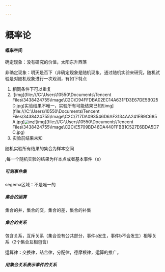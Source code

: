 ```yaml
---

---
```


# 概率论

#### 概率空间

确定现象：没有研究的价值，太阳东升西落

非确定现象：明天是否下（非确定现象是随机现象，通过随机实验来研究，随机试验是对随机现象进行一次观测，有如下特点

1. 相同条件下可以重复
2. ![img](file:///C:\Users\10550\Documents\Tencent Files\3438424755\Image\C2C\D94FFDBA02EC14A631FD3E67DE5B025D.jpg)实验结果不唯一，实验所有可能结果已知![img](file:///C:\Users\10550\Documents\Tencent Files\3438424755\Image\C2C\717DA093546D6AF3134AA241EB9C685A.jpg)<img src="file:///C:\Users\10550\Documents\Tencent Files\3438424755\Image\C2C\2CA906B4566905CE333F7B0C68AB187F.jpg" alt="img" style="zoom:80%;" />![img](file:///C:\Users\10550\Documents\Tencent Files\3438424755\Image\C2C\E5709BD46DA440FFBB1C527E6BDA5D7C.jpg)
3. 实验前结果未知

随机实验所有结果的集合为样本空间

 ,每一个随机实验的结果为样本点或者基本事件（e）

##### 可测事件集

segema区域：不是唯一的

##### 集合的运算

集合的并，集合的交，集合的差，集合的补集

##### 集合的关系

包含关系，互斥关系（集合没有公共部分，事件a发生，事件b不会发生）相等关系（2个集合互相包含）

运算律：交换律，结合律，分配律，德摩根律，运算的推广。

##### 用集合关系表示事件的关系

